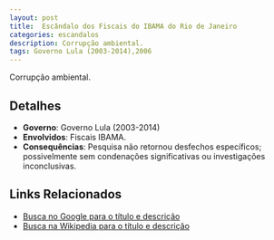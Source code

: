 ```yaml
---
layout: post
title:  Escândalo dos Fiscais do IBAMA do Rio de Janeiro
categories: escandalos
description: Corrupção ambiental.
tags: Governo Lula (2003-2014),2006
---
```


Corrupção ambiental.

## Detalhes
- **Governo**: Governo Lula (2003-2014)
- **Envolvidos**: Fiscais IBAMA.
- **Consequências**: Pesquisa não retornou desfechos específicos; possivelmente sem condenações significativas ou investigações inconclusivas.

## Links Relacionados
- [Busca no Google para o título e descrição](https://www.google.com/search?q=Esc%C3%A2ndalo%20dos%20Fiscais%20do%20IBAMA%20do%20Rio%20de%20Janeiro%20Corrup%C3%A7%C3%A3o%20ambiental.%20Governo%20Lula%20%282003-2014%29)
- [Busca na Wikipedia para o título e descrição](https://en.wikipedia.org/w/index.php?search=Esc%C3%A2ndalo%20dos%20Fiscais%20do%20IBAMA%20do%20Rio%20de%20Janeiro%20Corrup%C3%A7%C3%A3o%20ambiental.%20Governo%20Lula%20%282003-2014%29)
